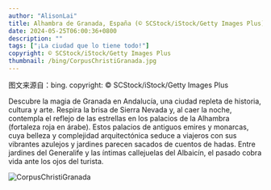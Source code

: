 ```yaml
---
author: "AlisonLai"
title: Alhambra de Granada, España (© SCStock/iStock/Getty Images Plus)
date: 2024-05-25T06:00:36+0800
description: ""
tags: ["¡La ciudad que lo tiene todo!"]
copyright: © SCStock/iStock/Getty Images Plus
thumbnail: /bing/CorpusChristiGranada.jpg
---
```

图文来源自：bing.  copyright: © SCStock/iStock/Getty Images Plus

Descubre la magia de Granada en Andalucía, una ciudad repleta de historia, cultura y arte. Respira la brisa de Sierra Nevada y, al caer la noche, contempla el reflejo de las estrellas en los palacios de la Alhambra (fortaleza roja en árabe). Estos palacios de antiguos emires y monarcas, cuya belleza y complejidad arquitectónica seduce a viajeros con sus vibrantes azulejos y jardines parecen sacados de cuentos de hadas. Entre jardines del Generalife y las íntimas callejuelas del Albaicín, el pasado cobra vida ante los ojos del turista.

![CorpusChristiGranada](/bing/CorpusChristiGranada.jpg)